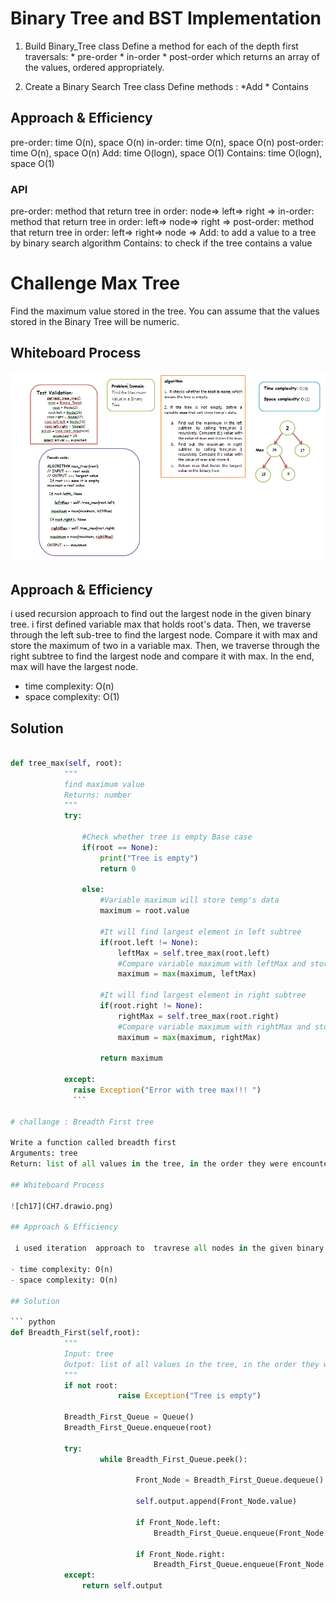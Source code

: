 # Binary Tree and BST Implementation

1. Build Binary_Tree class Define a method for each of the depth first traversals:
         * pre-order
         * in-order
         * post-order
which returns an array of the values, ordered appropriately.

2. Create a Binary Search Tree class Define methods :
         *Add
         * Contains

## Approach & Efficiency

pre-order: time O(n), space O(n)
in-order: time O(n), space O(n)
post-order: time O(n), space O(n)
Add: time O(logn), space O(1)
Contains: time O(logn), space O(1)

### API

pre-order: method that return tree in order: node=> left=> right =>
in-order: method that return tree in order: left=> node=> right =>
post-order: method that return tree in order: left=> right=> node =>
Add: to add a value to a tree by binary search algorithm
Contains: to check if the tree contains a value

# Challenge Max Tree

Find the maximum value stored in the tree. You can assume that the values stored in the Binary Tree will be numeric.

## Whiteboard Process

![ch16](ch16.png)

## Approach & Efficiency

 i used recursion approach to  find out the largest node in the given binary tree. i first defined variable max that holds root's data. Then, we traverse through the left sub-tree to find the largest node. Compare it with max and store the maximum of two in a variable max. Then, we traverse through the right subtree to find the largest node and compare it with max. In the end, max will have the largest node.

- time complexity: O(n)
- space complexity: O(1)

## Solution

```python

def tree_max(self, root):
            """
            find maximum value
            Returns: number
            """
            try:

                #Check whether tree is empty Base case
                if(root == None):
                    print("Tree is empty")
                    return 0

                else:
                    #Variable maximum will store temp's data
                    maximum = root.value

                    #It will find largest element in left subtree
                    if(root.left != None):
                        leftMax = self.tree_max(root.left)
                        #Compare variable maximum with leftMax and store greater value into maximum
                        maximum = max(maximum, leftMax)

                    #It will find largest element in right subtree
                    if(root.right != None):
                        rightMax = self.tree_max(root.right)
                        #Compare variable maximum with rightMax and store greater value into maximum
                        maximum = max(maximum, rightMax)

                    return maximum

            except:
              raise Exception("Error with tree max!!! ")
              ```

# challange : Breadth First tree

Write a function called breadth first
Arguments: tree
Return: list of all values in the tree, in the order they were encountered

## Whiteboard Process

![ch17](CH7.drawio.png)

## Approach & Efficiency

 i used iteration  approach to  travrese all nodes in the given binary tree.

- time complexity: O(n)
- space complexity: O(n)

## Solution

``` python
def Breadth_First(self,root):
            """
            Input: tree
            Output: list of all values in the tree, in the order they were encountered
            """
            if not root:
                        raise Exception("Tree is empty")

            Breadth_First_Queue = Queue()
            Breadth_First_Queue.enqueue(root)

            try:
                    while Breadth_First_Queue.peek():

                            Front_Node = Breadth_First_Queue.dequeue()

                            self.output.append(Front_Node.value)

                            if Front_Node.left:
                                Breadth_First_Queue.enqueue(Front_Node.left)

                            if Front_Node.right:
                                Breadth_First_Queue.enqueue(Front_Node.right)
            except:
                return self.output
```
